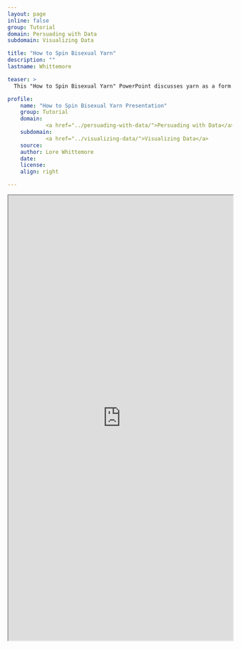 ```yaml
---
layout: page
inline: false
group: Tutorial
domain: Persuading with Data
subdomain: Visualizing Data

title: "How to Spin Bisexual Yarn"
description: ""
lastname: Whittemore

teaser: >
  This "How to Spin Bisexual Yarn" PowerPoint discusses yarn as a form of data analysis. 

profile:
    name: "How to Spin Bisexual Yarn Presentation"
    group: Tutorial
    domain: 
            <a href="../persuading-with-data/">Persuading with Data</a>
    subdomain: 
            <a href="../visualizing-data/">Visualizing Data</a>
    source: 
    author: Lore Whittemore
    date: 
    license: 
    align: right

---
```


<iframe width="100%" height="1000" src="https://da4asandbox.github.io/curricularsite/assets/pdf/BisexualYarn.pdf" allowfullscreen>iFrame HERE</iframe>
